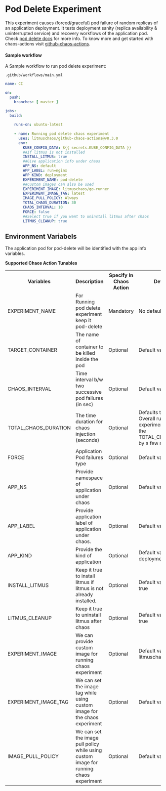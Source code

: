 # Pod Delete Experiment

This experiment causes (forced/graceful) pod failure of random replicas of an application deployment. It tests deployment sanity (replica availability & uninterrupted service) and recovery workflows of the application pod. Check <a href="https://docs.litmuschaos.io/docs/pod-delete/">pod delete docs</a> for more info. To know more and get started with chaos-actions visit <a href="https://github.com/litmuschaos/github-chaos-actions/blob/master/README.md">github-chaos-actions</a>. 

#### Sample workflow 

A Sample workflow to run pod delete experiment:

`.github/workflows/main.yml`

```yaml
name: CI

on:
  push:
    branches: [ master ]

jobs:
  build:
    
    runs-on: ubuntu-latest
          
    - name: Running pod delete chaos experiment
      uses: litmuschaos/github-chaos-actions@v0.3.0
      env:
        KUBE_CONFIG_DATA: ${{ secrets.KUBE_CONFIG_DATA }}
        ##If litmus is not installed
        INSTALL_LITMUS: true
        ##Give application info under chaos
        APP_NS: default
        APP_LABEL: run=nginx
        APP_KIND: deployment
        EXPERIMENT_NAME: pod-delete
        ##Custom images can also be used
        EXPERIMENT_IMAGE: litmuschaos/go-runner
        EXPERIMENT_IMAGE_TAG: latest
        IMAGE_PULL_POLICY: Always     
        TOTAL_CHAOS_DURATION: 30
        CHAOS_INTERVAL: 10
        FORCE: false
        ##Select true if you want to uninstall litmus after chaos
        LITMUS_CLEANUP: true
```

## Environment Variabels

The application pod for pod-delete will be identified with the app info variables.


**Supported Chaos Action Tunables**

<table>
  <tr>
    <th> Variables </th>
    <th> Description </th>
    <th> Specify In Chaos Action </th>
    <th> Default Value </th>
  </tr>
  <tr> 
    <td> EXPERIMENT_NAME </td>
    <td> For Running pod delete experiment keep it pod-delete </td>
    <td> Mandatory </td>
    <td> No default value </td>
  </tr>
  <tr> 
    <td> TARGET_CONTAINER </td>
    <td> The name of container to be killed inside the pod </td>
    <td> Optional </td>
    <td> Default value is nginx</td>
  </tr>
  <tr> 
    <td> CHAOS_INTERVAL </td>
    <td> 	Time interval b/w two successive pod failures (in sec) </td>
    <td> Optional </td>
    <td> Default value is 5s </td>
  </tr>
  <tr> 
    <td> TOTAL_CHAOS_DURATION </td>
    <td> The time duration for chaos injection (seconds) </td>
    <td> Optional </td>
    <td> Defaults to 15s, NOTE: Overall run duration of the experiment may exceed the TOTAL_CHAOS_DURATION by a few min </td>
  </tr>
    <tr> 
    <td> FORCE </td>
    <td> Application Pod failures type </td>
    <td> Optional </td>
    <td> Default value false </td>
  </tr>
  <tr> 
    <td> APP_NS </td>
    <td> Provide namespace of application under chaos </td>
    <td> Optional </td>
    <td> Default value is default</td>
  </tr>
  <tr>
    <td> APP_LABEL  </td>
    <td> Provide application label of application under chaos. </td>
    <td> Optional </td>
    <td> Default value is run=nginx </td>
  </tr>
  <tr>
    <td> APP_KIND </td>
    <td> Provide the kind of application   </td>
    <td> Optional  </td>
    <td> Default value is deployment </td>
  </tr>
  <tr>
    <td> INSTALL_LITMUS </td>
    <td> Keep it true to install litmus if litmus is not already installed.</td>
    <td> Optional </td>
    <td> Default value is not set to true </td>
  </tr>
  <tr>
    <td> LITMUS_CLEANUP </td>
    <td> Keep it true to uninstall litmus after chaos </td>
    <td> Optional </td>
    <td> Default value is not set to true </td>
  </tr>
  <tr>
    <td> EXPERIMENT_IMAGE </td>
    <td> We can provide custom image for running chaos experiment </td>
    <td> Optional </td>
    <td> Default value is litmuschaos/go-runner </td>
  </tr>
  <tr>
    <td> EXPERIMENT_IMAGE_TAG </td>
    <td> We can set the image tag while using custom image for the chaos experiment </td>
    <td> Optional </td>
    <td> Default value is latest </td>
  </tr>  
  <tr>
    <td>IMAGE_PULL_POLICY </td>
    <td> We can set the image pull policy while using custom image for running chaos experiment </td>
    <td> Optional </td>
    <td> Default value is Always </td>
  </tr>  
</table>
